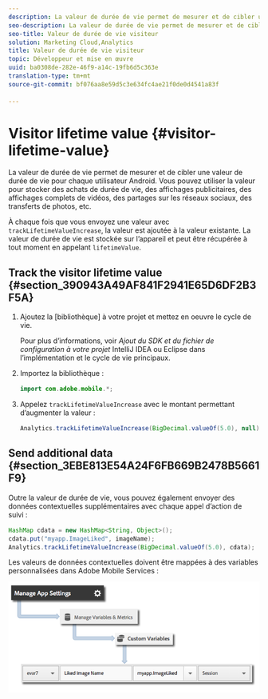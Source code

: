 ```yaml
---
description: La valeur de durée de vie permet de mesurer et de cibler une valeur de durée de vie pour chaque utilisateur Android. Vous pouvez utiliser la valeur pour stocker des achats de durée de vie, des affichages publicitaires, des affichages complets de vidéos, des partages sur les réseaux sociaux, des transferts de photos, etc.
seo-description: La valeur de durée de vie permet de mesurer et de cibler une valeur de durée de vie pour chaque utilisateur Android. Vous pouvez utiliser la valeur pour stocker des achats de durée de vie, des affichages publicitaires, des affichages complets de vidéos, des partages sur les réseaux sociaux, des transferts de photos, etc.
seo-title: Valeur de durée de vie visiteur
solution: Marketing Cloud,Analytics
title: Valeur de durée de vie visiteur
topic: Développeur et mise en œuvre
uuid: ba0308de-282e-46f9-a14c-19fb6d5c363e
translation-type: tm+mt
source-git-commit: bf076aa8e59d5c3e634fc4ae21f0de0d4541a83f

---
```



# Visitor lifetime value {#visitor-lifetime-value}

La valeur de durée de vie permet de mesurer et de cibler une valeur de durée de vie pour chaque utilisateur Android. Vous pouvez utiliser la valeur pour stocker des achats de durée de vie, des affichages publicitaires, des affichages complets de vidéos, des partages sur les réseaux sociaux, des transferts de photos, etc.

À chaque fois que vous envoyez une valeur avec `trackLifetimeValueIncrease`, la valeur est ajoutée à la valeur existante. La valeur de durée de vie est stockée sur l’appareil et peut être récupérée à tout moment en appelant `lifetimeValue`.

## Track the visitor lifetime value {#section_390943A49AF841F2941E65D6DF2B3F5A}

1. Ajoutez la [bibliothèque] à votre projet et mettez en oeuvre le cycle de vie.

   Pour plus d’informations, voir *Ajout du SDK et du fichier de configuration à votre projet* IntelliJ IDEA ou Eclipse dans l’implémentation et le cycle de vie [](/help/android/getting-started/dev-qs.md)principaux.
1. Importez la bibliothèque :

   ```java
   import com.adobe.mobile.*;
   ```

1. Appelez `trackLifetimeValueIncrease` avec le montant permettant d’augmenter la valeur :

   ```java
   Analytics.trackLifetimeValueIncrease(BigDecimal.valueOf(5.0), null);
   ```

## Send additional data {#section_3EBE813E54A24F6FB669B2478B5661F9}

Outre la valeur de durée de vie, vous pouvez également envoyer des données contextuelles supplémentaires avec chaque appel d’action de suivi :

```java
HashMap cdata = new HashMap<String, Object>(); 
cdata.put("myapp.ImageLiked", imageName); 
Analytics.trackLifetimeValueIncrease(BigDecimal.valueOf(5.0), cdata);
```

Les valeurs de données contextuelles doivent être mappées à des variables personnalisées dans Adobe Mobile Services :

![](assets/map-variable-context-ltv.png)

